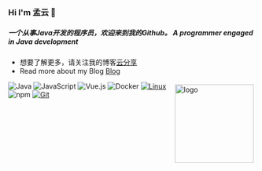 ### Hi I'm 孟云 👋
##### 一个从事Java开发的程序员，欢迎来到我的Github。 *A programmer engaged in Java development*
- 想要了解更多，请关注我的博客[云分享](http://www.cloudhs.cn)
- Read more about my Blog [Blog](http://www.cloudhs.cn)
<img src="https://github-readme-stats.vercel.app/api?username=myfieewifi&show_icons=true" alt="logo" height="160" align="right" style="margin: 5px; margin-bottom: 20px;"/>

![Java](https://img.shields.io/badge/-Java-007396?style=flat-square&logo=java&logoColor=ffffff)
![JavaScript](https://img.shields.io/badge/JavaScript-F7DF1E?style=flat-square&logo=JavaScript&logoColor=ffffff)
![Vue.js](https://img.shields.io/badge/-Vue.js-4FC08D?style=flat-square&logo=Vue.js&logoColor=ffffff)
![Docker](https://img.shields.io/badge/Docker-2496ED?style=flat-square&logo=docker&logoColor=ffffff)
[![Linux](https://img.shields.io/badge/-Linux-333333?style=flat-square&logo=linux&logoColor=white)](https://www.linuxfoundation.org/)
![npm](https://img.shields.io/badge/-NPM-CB3837?style=flat-square&logo=npm&logoColor=white)
[![Git](https://img.shields.io/badge/-Git-f05032?style=flat-square&logo=git&logoColor=white)](https://git-scm.com/)
